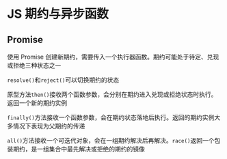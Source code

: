 # JS 期约与异步函数

## Promise

使用 Promise 创建新期约，需要传入一个执行器函数。期约可能处于待定、兑现或拒绝三种状态之一

`resolve()`和`reject()`可以切换期约的状态

原型方法`then()`接收两个函数参数，会分别在期约进入兑现或拒绝状态时执行。返回一个新的期约实例

`finally()`方法接收一个函数参数，会在期约状态落地后执行。返回的期约实例大多情况下表现为父期约的传递

`all()`方法接收一个可迭代对象，会在一组期约解决后再解决。`race()`返回一个包装期约，是一组集合中最先解决或拒绝的期约的镜像